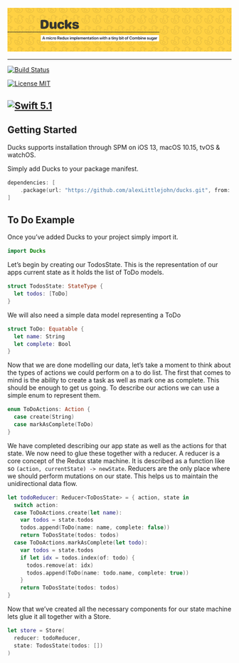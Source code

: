 ![header](./header.png)

- - - -
[![Build Status](https://img.shields.io/endpoint.svg?url=https%3A%2F%2Factions-badge.atrox.dev%2Falexlittlejohn%2Fducks%2Fbadge%3Fref%3Dmaster&style=flat)](https://actions-badge.atrox.dev/alexlittlejohn/ducks/goto?ref=master)

[![License MIT](https://img.shields.io/github/license/alexlittlejohn/ducks)](https://opensource.org/licenses/MIT)

[![Swift 5.1](https://img.shields.io/badge/swift-5.1-blue)](./)
---


## Getting Started
Ducks supports installation through SPM on iOS 13, macOS 10.15, tvOS & watchOS.

Simply add Ducks to your package manifest.

```swift
dependencies: [
    .package(url: "https://github.com/alexLittlejohn/ducks.git", from: "1.0.0")
]
```

## To Do Example
Once you’ve added Ducks to your project simply import it.

```swift
import Ducks
```

Let’s begin by creating our TodosState.  This is the representation of our apps current state as it holds the list of ToDo models.

```swift
struct TodosState: StateType {
  let todos: [ToDo]
}
```

We will also need a simple data model representing a ToDo

```swift
struct ToDo: Equatable {
  let name: String
  let complete: Bool
}
```

Now that we are done modelling our data, let’s take a moment to think about the types of actions we could perform on a to do list. The first that comes to mind is the ability to create a task as well as mark one as complete. This should be enough to get us going. To describe our actions we can use a simple enum to represent them.

```swift
enum ToDoActions: Action {
  case create(String)
  case markAsComplete(ToDo)
}
```

We have completed describing our app state as well as the actions for that state. We now need to glue these together with a reducer. A reducer is a core concept of the Redux state machine. It is described as a function like so `(action, currentState) -> newState`. Reducers are the only place where we should perform mutations on our state. This helps us to maintain the unidirectional data flow. 

```swift
let todoReducer: Reducer<ToDosState> = { action, state in
  switch action:
  case ToDoActions.create(let name):
    var todos = state.todos
    todos.append(ToDo(name: name, complete: false))
    return ToDosState(todos: todos)
  case ToDoActions.markAsComplete(let todo):
    var todos = state.todos
    if let idx = todos.index(of: todo) {
      todos.remove(at: idx)
      todos.append(ToDo(name: todo.name, complete: true))
    }
    return ToDosState(todos: todos)
} 
```

Now that we’ve created all the necessary components for our state machine lets glue it all together with a Store.

```swift
let store = Store(
  reducer: todoReducer, 
  state: TodosState(todos: [])
)
```

